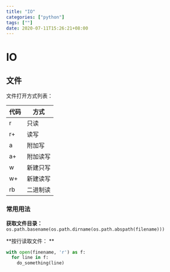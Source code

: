 ```yaml
---
title: "IO"
categories: ["python"]
tags: [""]
date: 2020-07-11T15:26:21+08:00
---
```


# IO

## 文件

文件打开方式列表：

| 代码 | 方式     |
| ---- | -------- |
| r    | 只读     |
| r+   | 读写     |
| a    | 附加写   |
| a+   | 附加读写 |
| w    | 新建只写 |
| w+   | 新建读写 |
| rb   | 二进制读 |

### 常用用法

**获取文件目录：** `os.path.basename(os.path.dirname(os.path.abspath(filename)))`

**按行读取文件： **

```python
with open(finename, 'r') as f:
  for line in f:
    do_something(line)
```

